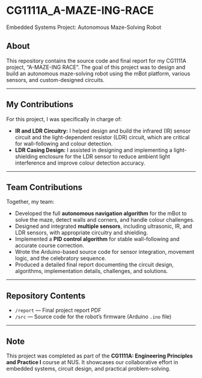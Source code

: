 # CG1111A_A-MAZE-ING-RACE

Embedded Systems Project: Autonomous Maze-Solving Robot

## About

This repository contains the source code and final report for my CG1111A project, “A-MAZE-ING RACE”. The goal of this project was to design and build an autonomous maze-solving robot using the mBot platform, various sensors, and custom-designed circuits.

---

## My Contributions

For this project, I was specifically in charge of:
- **IR and LDR Circuitry:** I helped design and build the infrared (IR) sensor circuit and the light-dependent resistor (LDR) circuit, which are critical for wall-following and colour detection.
- **LDR Casing Design:** I assisted in designing and implementing a light-shielding enclosure for the LDR sensor to reduce ambient light interference and improve colour detection accuracy.

---

## Team Contributions

Together, my team:
- Developed the full **autonomous navigation algorithm** for the mBot to solve the maze, detect walls and corners, and handle colour challenges.
- Designed and integrated **multiple sensors**, including ultrasonic, IR, and LDR sensors, with appropriate circuitry and shielding.
- Implemented a **PID control algorithm** for stable wall-following and accurate course correction.
- Wrote the Arduino-based source code for sensor integration, movement logic, and the celebratory sequence.
- Produced a detailed final report documenting the circuit design, algorithms, implementation details, challenges, and solutions.

---

## Repository Contents

- `/report` — Final project report PDF  
- `/src` — Source code for the robot’s firmware (Arduino `.ino` file)

---

## Note

This project was completed as part of the **CG1111A: Engineering Principles and Practice I** course at NUS. It showcases our collaborative effort in embedded systems, circuit design, and practical problem-solving.


